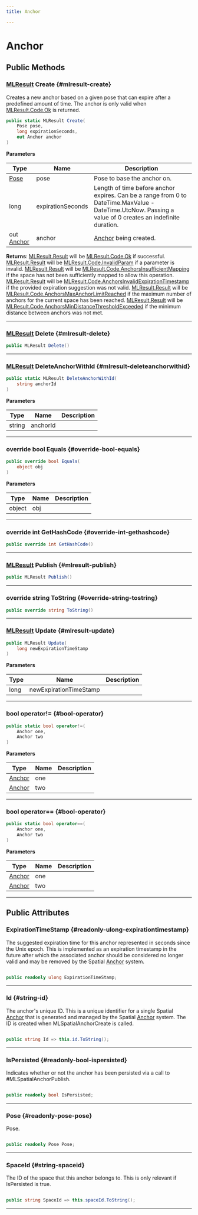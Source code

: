 ```yaml
---
title: Anchor

---
```


# Anchor










## Public Methods

### [MLResult](/versioned_docs/version-31-Aug-2023/unity-api/api/UnityEngine.XR.MagicLeap/UnityEngine.XR.MagicLeap.MLResult.md) Create {#mlresult-create}

Creates a new anchor based on a given pose that can expire after a predefined amount of time. The anchor is only valid when [MLResult.Code.Ok](/versioned_docs/version-31-Aug-2023/unity-api/api/UnityEngine.XR.MagicLeap/UnityEngine.XR.MagicLeap.MLResult.md#enums-ok) is returned. 

```csharp
public static MLResult Create(
    Pose pose,
    long expirationSeconds,
    out Anchor anchor
)
```


**Parameters**

| Type | Name  | Description  | 
|--|--|--|
| [Pose](/versioned_docs/version-31-Aug-2023/unity-api/api/UnityEngine.XR.MagicLeap/MLAnchors/UnityEngine.XR.MagicLeap.MLAnchors.Anchor.md#readonly-pose-pose) |pose|Pose to base the anchor on.|
| long |expirationSeconds|Length of time before anchor expires. Can be a range from 0 to DateTime.MaxValue - DateTime.UtcNow. Passing a value of 0 creates an indefinite duration.|
| out [Anchor](/versioned_docs/version-31-Aug-2023/unity-api/api/UnityEngine.XR.MagicLeap/MLAnchors/UnityEngine.XR.MagicLeap.MLAnchors.Anchor.md) |anchor|[Anchor](/versioned_docs/version-31-Aug-2023/unity-api/api/UnityEngine.XR.MagicLeap/MLAnchors/UnityEngine.XR.MagicLeap.MLAnchors.Anchor.md) being created.|






**Returns**: [MLResult.Result](/versioned_docs/version-31-Aug-2023/unity-api/api/UnityEngine.XR.MagicLeap/UnityEngine.XR.MagicLeap.MLResult.md#readonly-result) will be  [MLResult.Code.Ok](/versioned_docs/version-31-Aug-2023/unity-api/api/UnityEngine.XR.MagicLeap/UnityEngine.XR.MagicLeap.MLResult.md#enums-ok)  if successful. [MLResult.Result](/versioned_docs/version-31-Aug-2023/unity-api/api/UnityEngine.XR.MagicLeap/UnityEngine.XR.MagicLeap.MLResult.md#readonly-result) will be  [MLResult.Code.InvalidParam](/versioned_docs/version-31-Aug-2023/unity-api/api/UnityEngine.XR.MagicLeap/UnityEngine.XR.MagicLeap.MLResult.md#enums-invalidparam)  if a parameter is invalid. [MLResult.Result](/versioned_docs/version-31-Aug-2023/unity-api/api/UnityEngine.XR.MagicLeap/UnityEngine.XR.MagicLeap.MLResult.md#readonly-result) will be  [MLResult.Code.AnchorsInsufficientMapping](/versioned_docs/version-31-Aug-2023/unity-api/api/UnityEngine.XR.MagicLeap/UnityEngine.XR.MagicLeap.MLResult.md#enums-anchorsinsufficientmapping)  if the space has not been sufficiently mapped to allow this operation. [MLResult.Result](/versioned_docs/version-31-Aug-2023/unity-api/api/UnityEngine.XR.MagicLeap/UnityEngine.XR.MagicLeap.MLResult.md#readonly-result) will be  [MLResult.Code.AnchorsInvalidExpirationTimestamp](/versioned_docs/version-31-Aug-2023/unity-api/api/UnityEngine.XR.MagicLeap/UnityEngine.XR.MagicLeap.MLResult.md#enums-anchorsinvalidexpirationtimestamp)  if the provided expiration suggestion was not valid. [MLResult.Result](/versioned_docs/version-31-Aug-2023/unity-api/api/UnityEngine.XR.MagicLeap/UnityEngine.XR.MagicLeap.MLResult.md#readonly-result) will be  [MLResult.Code.AnchorsMaxAnchorLimitReached](/versioned_docs/version-31-Aug-2023/unity-api/api/UnityEngine.XR.MagicLeap/UnityEngine.XR.MagicLeap.MLResult.md#enums-anchorsmaxanchorlimitreached)  if the maximum number of anchors for the current space has been reached. [MLResult.Result](/versioned_docs/version-31-Aug-2023/unity-api/api/UnityEngine.XR.MagicLeap/UnityEngine.XR.MagicLeap.MLResult.md#readonly-result) will be  [MLResult.Code.AnchorsMinDistanceThresholdExceeded](/versioned_docs/version-31-Aug-2023/unity-api/api/UnityEngine.XR.MagicLeap/UnityEngine.XR.MagicLeap.MLResult.md#enums-anchorsmindistancethresholdexceeded)  if the minimum distance between anchors was not met. 



-----------

### [MLResult](/versioned_docs/version-31-Aug-2023/unity-api/api/UnityEngine.XR.MagicLeap/UnityEngine.XR.MagicLeap.MLResult.md) Delete {#mlresult-delete}

```csharp
public MLResult Delete()
```






-----------

### [MLResult](/versioned_docs/version-31-Aug-2023/unity-api/api/UnityEngine.XR.MagicLeap/UnityEngine.XR.MagicLeap.MLResult.md) DeleteAnchorWithId {#mlresult-deleteanchorwithid}

```csharp
public static MLResult DeleteAnchorWithId(
    string anchorId
)
```


**Parameters**

| Type | Name  | Description  | 
|--|--|--|
| string |anchorId||






-----------

### override bool Equals {#override-bool-equals}

```csharp
public override bool Equals(
    object obj
)
```


**Parameters**

| Type | Name  | Description  | 
|--|--|--|
| object |obj||






-----------

### override int GetHashCode {#override-int-gethashcode}

```csharp
public override int GetHashCode()
```






-----------

### [MLResult](/versioned_docs/version-31-Aug-2023/unity-api/api/UnityEngine.XR.MagicLeap/UnityEngine.XR.MagicLeap.MLResult.md) Publish {#mlresult-publish}

```csharp
public MLResult Publish()
```






-----------

### override string ToString {#override-string-tostring}

```csharp
public override string ToString()
```






-----------

### [MLResult](/versioned_docs/version-31-Aug-2023/unity-api/api/UnityEngine.XR.MagicLeap/UnityEngine.XR.MagicLeap.MLResult.md) Update {#mlresult-update}

```csharp
public MLResult Update(
    long newExpirationTimeStamp
)
```


**Parameters**

| Type | Name  | Description  | 
|--|--|--|
| long |newExpirationTimeStamp||






-----------

### bool operator!= {#bool-operator}

```csharp
public static bool operator!=(
    Anchor one,
    Anchor two
)
```


**Parameters**

| Type | Name  | Description  | 
|--|--|--|
| [Anchor](/versioned_docs/version-31-Aug-2023/unity-api/api/UnityEngine.XR.MagicLeap/MLAnchors/UnityEngine.XR.MagicLeap.MLAnchors.Anchor.md) |one||
| [Anchor](/versioned_docs/version-31-Aug-2023/unity-api/api/UnityEngine.XR.MagicLeap/MLAnchors/UnityEngine.XR.MagicLeap.MLAnchors.Anchor.md) |two||






-----------

### bool operator== {#bool-operator}

```csharp
public static bool operator==(
    Anchor one,
    Anchor two
)
```


**Parameters**

| Type | Name  | Description  | 
|--|--|--|
| [Anchor](/versioned_docs/version-31-Aug-2023/unity-api/api/UnityEngine.XR.MagicLeap/MLAnchors/UnityEngine.XR.MagicLeap.MLAnchors.Anchor.md) |one||
| [Anchor](/versioned_docs/version-31-Aug-2023/unity-api/api/UnityEngine.XR.MagicLeap/MLAnchors/UnityEngine.XR.MagicLeap.MLAnchors.Anchor.md) |two||






-----------

## Public Attributes

### ExpirationTimeStamp {#readonly-ulong-expirationtimestamp}

The suggested expiration time for this anchor represented in seconds since the Unix epoch. This is implemented as an expiration timestamp in the future after which the associated anchor should be considered no longer valid and may be removed by the Spatial [Anchor](/versioned_docs/version-31-Aug-2023/unity-api/api/UnityEngine.XR.MagicLeap/MLAnchors/UnityEngine.XR.MagicLeap.MLAnchors.Anchor.md) system. 

```csharp

public readonly ulong ExpirationTimeStamp;

```






-----------

### Id {#string-id}

The anchor's unique ID. This is a unique identifier for a single Spatial [Anchor](/versioned_docs/version-31-Aug-2023/unity-api/api/UnityEngine.XR.MagicLeap/MLAnchors/UnityEngine.XR.MagicLeap.MLAnchors.Anchor.md) that is generated and managed by the Spatial [Anchor](/versioned_docs/version-31-Aug-2023/unity-api/api/UnityEngine.XR.MagicLeap/MLAnchors/UnityEngine.XR.MagicLeap.MLAnchors.Anchor.md) system. The ID is created when MLSpatialAnchorCreate is called. 

```csharp

public string Id => this.id.ToString();

```






-----------

### IsPersisted {#readonly-bool-ispersisted}

Indicates whether or not the anchor has been persisted via a call to #MLSpatialAnchorPublish. 

```csharp

public readonly bool IsPersisted;

```






-----------

### Pose {#readonly-pose-pose}

Pose. 

```csharp

public readonly Pose Pose;

```






-----------

### SpaceId {#string-spaceid}

The ID of the space that this anchor belongs to. This is only relevant if IsPersisted is true. 

```csharp

public string SpaceId => this.spaceId.ToString();

```






-----------


